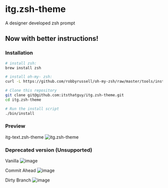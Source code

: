 itg.zsh-theme
=============

A designer developed zsh prompt

## Now with better instructions!

### Installation

```bash
# install zsh:
brew install zsh

# install oh-my- zsh:
curl -L https://github.com/robbyrussell/oh-my-zsh/raw/master/tools/install.sh | sh

# Clone this repository
git clone git@github.com:itsthatguy/itg.zsh-theme.git
cd itg.zsh-theme

# Run the install script
./bin/install
```


### Preview

itg-text.zsh-theme
![itg.zsh-theme](http://i.imgur.com/AZMd6yo.png)

### Deprecated version (Unsupported)

Vanilla
![image](http://i.imgur.com/1hf8x.png)

Commit Ahead
![image](http://i.imgur.com/Acbdc.png)

Dirty Branch
![image](http://i.imgur.com/b3xPc.png)
